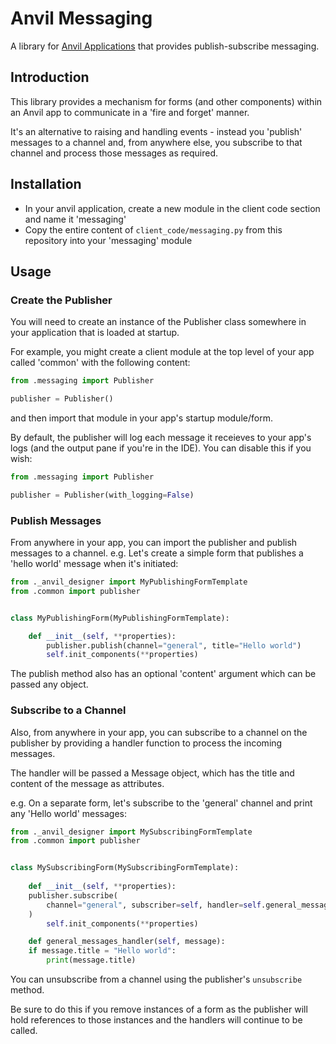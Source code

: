 # Anvil Messaging
A library for [Anvil Applications](https://anvil.works) that provides publish-subscribe
messaging.

## Introduction
This library provides a mechanism for forms (and other components) within an Anvil app
to communicate in a 'fire and forget' manner.

It's an alternative to raising and handling events - instead you 'publish' messages to
a channel and, from anywhere else, you subscribe to that channel and process those
messages as required.

## Installation

  * In your anvil application, create a new module in the client code section and name it 'messaging'
  * Copy the entire content of `client_code/messaging.py` from this repository into your 'messaging' module

## Usage

### Create the Publisher
You will need to create an instance of the Publisher class somewhere in your application
that is loaded at startup.

For example, you might create a client module at the top level of your app called 'common'
with the following content:

```python
from .messaging import Publisher

publisher = Publisher()
```

and then import that module in your app's startup module/form.

By default, the publisher will log each message it receieves to your app's logs (and
the output pane if you're in the IDE). You can disable this if you wish:

```python
from .messaging import Publisher

publisher = Publisher(with_logging=False)
```

### Publish Messages
From anywhere in your app, you can import the publisher and publish messages to a channel.
e.g. Let's create a simple form that publishes a 'hello world' message when it's initiated:

```python
from ._anvil_designer import MyPublishingFormTemplate
from .common import publisher


class MyPublishingForm(MyPublishingFormTemplate):

    def __init__(self, **properties):
        publisher.publish(channel="general", title="Hello world")
        self.init_components(**properties)
```

The publish method also has an optional 'content' argument which can be passed any object.

### Subscribe to a Channel
Also, from anywhere in your app, you can subscribe to a channel on the publisher by
providing a handler function to process the incoming messages.

The handler will be passed a Message object, which has the title and content of the
message as attributes.

e.g. On a separate form, let's subscribe to the 'general' channel and print any 'Hello
world' messages:

```python
from ._anvil_designer import MySubscribingFormTemplate
from .common import publisher


class MySubscribingForm(MySubscribingFormTemplate):
    
    def __init__(self, **properties):
	publisher.subscribe(
	    channel="general", subscriber=self, handler=self.general_messages_handler
	)
        self.init_components(**properties)

    def general_messages_handler(self, message):
	if message.title = "Hello world":
	    print(message.title)
```

You can unsubscribe from a channel using the publisher's `unsubscribe` method. 

Be sure to do this if you remove instances
of a form as the publisher will hold references to those instances and the handlers will
continue to be called.


